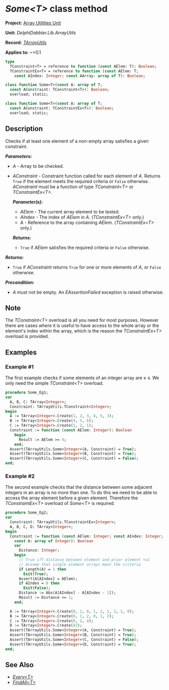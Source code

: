 # _Some\<T\>_ class method

**Project:** [Array Utilities Unit](../API.md)

**Unit:** _DelphiDabbler.Lib.ArrayUtils_

**Record:** [_TArrayUtils_](./TArrayUtils.md)

**Applies to:** ~>0.1

```pascal
type
  TConstraint<T> = reference to function (const AElem: T): Boolean;
  TConstraintEx<T> = reference to function (const AElem: T;
    const AIndex: Integer; const AArray: array of T): Boolean;

class function Some<T>(const A: array of T;
  const AConstraint: TConstraint<T>): Boolean;
  overload; static;

class function Some<T>(const A: array of T;
  const AConstraint: TConstraintEx<T>): Boolean;
  overload; static;
```

## Description

Checks if at least one element of a non-empty array satisfies a given constraint.

***Parameters:***

* _A_ - Array to be checked.

* _AConstraint_ - Constraint function called for each element of _A_. Returns `True` if the element meets the required criteria or `False` otherwise. _AConstraint_ must be a function of type _TConstraint\<T\>_ or _TConstraintEx\<T\>_.

    ***Parameter(s):***

    * _AElem_ - The current array element to be tested.
    * _AIndex_ - The index of _AElem_ in _A_. (_TConstraintEx\<T\>_ only.) 
    * _A_ - Reference to the array containing _AElem_. (_TConstraintEx\<T\>_ only.)

    ***Returns:***

    * `True` if _AElem_ satisfies the required criteria or `False` otherwise.

***Returns:***

* `True` if _AConstraint_ returns `True` for one or more elements of _A_, or `False` otherwise.

***Precondition:***

* _A_ must not be empty. An _EAssertionFailed_ exception is raised otherwise.

## Note

The _TConstraint\<T\>_ overload is all you need for most purposes. However there are cases where it is useful to have access to the whole array or the element's index within the array, which is the reason the _TConstraintEx\<T\>_ overload is provided.

## Examples

### Example #1

The first example checks if some elements of an integer array are ≥ `4`. We only need the simple _TConstraint\<T\>_ overload.

```pascal
procedure Some_Eg1;
var
  A, B, C: TArray<Integer>;
  Constraint: TArrayUtils.TConstraint<Integer>;
begin
  A := TArray<Integer>.Create(1, 2, 3, 4, 5, 3);
  B := TArray<Integer>.Create(4, 5, 6);
  C := TArray<Integer>.Create(1, 2, 1);
  Constraint := function (const AElem: Integer): Boolean
    begin
      Result := AElem >= 4;
    end;
  Assert(TArrayUtils.Some<Integer>(A, Constraint) = True);
  Assert(TArrayUtils.Some<Integer>(B, Constraint) = True);
  Assert(TArrayUtils.Some<Integer>(C, Constraint) = False);
end;
```

### Example #2

The second example checks that the distance between some adjacent integers in an array is no more than one. To do this we need to be able to access the array element before a given element. Therefore the _TConstraintEx\<T\>_ overload of _Some\<T\>_ is required.

```pascal
procedure Some_Eg2;
var
  Constraint: TArrayUtils.TConstraintEx<Integer>;
  A, B, C, D: TArray<Integer>;
begin
  Constraint := function (const AElem: Integer; const AIndex: Integer;
    const A: array of Integer): Boolean
    var
      Distance: Integer;
    begin
      // True iff distance between element and prior element <=1
      // Assume that single element arrays meet the criteria
      if Length(A) = 1 then
        Exit(True);
      Assert(A[AIndex] = AElem);
      if AIndex = 0 then
        Exit(False);
      Distance := Abs(A[AIndex] - A[AIndex - 1]);
      Result := Distance <= 1;
    end;

  A := TArray<Integer>.Create(0, 1, 0, 1, 2, 1, 2, 1, 0);
  B := TArray<Integer>.Create(0, 1, 2, 0, 1, 2);
  C := TArray<Integer>.Create(0, 2, 4);
  D := TArray<Integer>.Create(42);
  Assert(TArrayUtils.Some<Integer>(A, Constraint) = True);
  Assert(TArrayUtils.Some<Integer>(B, Constraint) = True);
  Assert(TArrayUtils.Some<Integer>(C, Constraint) = False);
  Assert(TArrayUtils.Some<Integer>(D, Constraint) = True);
end;
```

## See Also

* [_Every\<T\>_](./TArrayUtils-Every.md)
* [_FindAll\<T\>_](./TArrayUtils-FindAll.md)
